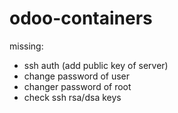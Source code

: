 # odoo-containers

missing:
* ssh auth (add public key of server)
* change password of user
* changer password of root
* check ssh rsa/dsa keys
